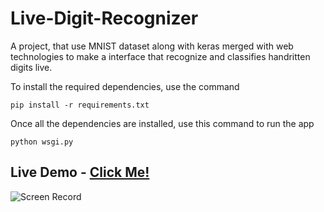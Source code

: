 # Live-Digit-Recognizer
A project, that use MNIST dataset along with keras merged with web technologies to make a interface that recognize and classifies handritten digits live.

To install the required dependencies, use the command
```
pip install -r requirements.txt
```

Once all the dependencies are installed, use this command to run the app
```
python wsgi.py
```
## Live Demo - [Click Me!](https://live-digit-recognizer.herokuapp.com/)
![Screen Record](https://github.com/Irony00/Live-Digit-Recognizer/blob/master/sample/live-digit-recognizer.gif?raw=true)

